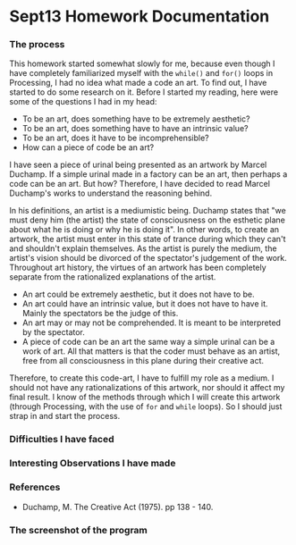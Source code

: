 # Sept13 Homework Documentation

### The process

This homework started somewhat slowly for me, because even though I have completely familiarized myself with the `while()` and `for()` loops in Processing, I had no idea what made a code an art. To find out, I have started to do some research on it. Before I started my reading, here were some of the questions I had in my head:
  - To be an art, does something have to be extremely aesthetic?
  - To be an art, does something have to have an intrinsic value?
  - To be an art, does it have to be incomprehensible?
  - How can a piece of code be an art?

I have seen a piece of urinal being presented as an artwork by Marcel Duchamp. If a simple urinal made in a factory can be an art, then perhaps a code can be an art. But how? Therefore, I have decided to read Marcel Duchamp's works to understand the reasoning behind. 

In his definitions, an artist is a mediumistic being. Duchamp states that "we must deny him (the artist) the state of consciousness on the esthetic plane about what he is doing or why he is doing it". In other words, to create an artwork, the artist must enter in this state of trance during which they can't and shouldn't explain themselves. As the artist is purely the medium, the artist's vision should be divorced of the spectator's judgement of the work. Throughout art history, the virtues of an artwork has been completely separate from the rationalized explanations of the artist. 

- An art could be extremely aesthetic, but it does not have to be. 
- An art could have an intrinsic value, but it does not have to have it. Mainly the spectators be the judge of this. 
- An art may or may not be comprehended. It is meant to be interpreted by the spectator. 
- A piece of code can be an art the same way a simple urinal can be a work of art. All that matters is that the coder must behave as an artist, free from all consciousness in this plane during their creative act.  

Therefore, to create this code-art, I have to fulfill my role as a medium. I should not have any rationalizations of this artwork, nor should it affect my final result. I know of the methods through which I will create this artwork (through Processing, with the use of `for` and `while` loops). So I should just strap in and start the process.  

### Difficulties I have faced

### Interesting Observations I have made


### References

- Duchamp, M. The Creative Act (1975). pp 138 - 140. 

### The screenshot of the program 

